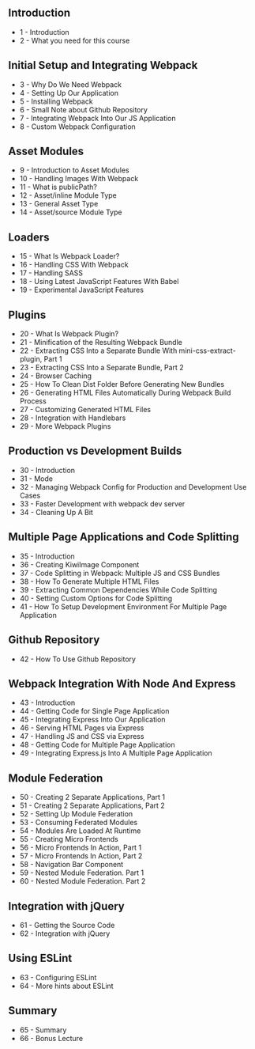 ## Introduction
   - 1 - Introduction
   - 2 - What you need for this course

## Initial Setup and Integrating Webpack
   - 3 - Why Do We Need Webpack
   - 4 - Setting Up Our Application
   - 5 - Installing Webpack
   - 6 - Small Note about Github Repository
   - 7 - Integrating Webpack Into Our JS Application
   - 8 - Custom Webpack Configuration

## Asset Modules
   - 9 - Introduction to Asset Modules
   - 10 - Handling Images With Webpack
   - 11 - What is publicPath?
   - 12 - Asset/inline Module Type
   - 13 - General Asset Type
   - 14 - Asset/source Module Type

## Loaders
   - 15 - What Is Webpack Loader?
   - 16 - Handling CSS With Webpack
   - 17 - Handling SASS
   - 18 - Using Latest JavaScript Features With Babel
   - 19 - Experimental JavaScript Features

## Plugins
   - 20 - What Is Webpack Plugin?
   - 21 - Minification of the Resulting Webpack Bundle
   - 22 - Extracting CSS Into a Separate Bundle With mini-css-extract-plugin, Part 1
   - 23 - Extracting CSS Into a Separate Bundle, Part 2
   - 24 - Browser Caching
   - 25 - How To Clean Dist Folder Before Generating New Bundles
   - 26 - Generating HTML Files Automatically During Webpack Build Process
   - 27 - Customizing Generated HTML Files
   - 28 - Integration with Handlebars
   - 29 - More Webpack Plugins

## Production vs Development Builds
   - 30 - Introduction
   - 31 - Mode
   - 32 - Managing Webpack Config for Production and Development Use Cases
   - 33 - Faster Development with webpack dev server
   - 34 - Cleaning Up A Bit

## Multiple Page Applications and Code Splitting
   - 35 - Introduction
   - 36 - Creating KiwiImage Component
   - 37 - Code Splitting in Webpack: Multiple JS and CSS Bundles
   - 38 - How To Generate Multiple HTML Files
   - 39 - Extracting Common Dependencies While Code Splitting
   - 40 - Setting Custom Options for Code Splitting
   - 41 - How To Setup Development Environment For Multiple Page Application

## Github Repository
   - 42 - How To Use Github Repository

## Webpack Integration With Node And Express
   - 43 - Introduction
   - 44 - Getting Code for Single Page Application
   - 45 - Integrating Express Into Our Application
   - 46 - Serving HTML Pages via Express
   - 47 - Handling JS and CSS via Express
   - 48 - Getting Code for Multiple Page Application
   - 49 - Integrating Express.js Into A Multiple Page Application

## Module Federation
   - 50 - Creating 2 Separate Applications, Part 1
   - 51 - Creating 2 Separate Applications, Part 2
   - 52 - Setting Up Module Federation
   - 53 - Consuming Federated Modules
   - 54 - Modules Are Loaded At Runtime
   - 55 - Creating Micro Frontends
   - 56 - Micro Frontends In Action, Part 1
   - 57 - Micro Frontends In Action, Part 2
   - 58 - Navigation Bar Component
   - 59 - Nested Module Federation. Part 1
   - 60 - Nested Module Federation. Part 2

## Integration with jQuery
   - 61 - Getting the Source Code
   - 62 - Integration with jQuery

## Using ESLint
   - 63 - Configuring ESLint
   - 64 - More hints about ESLint

## Summary
   - 65 - Summary
   - 66 - Bonus Lecture
